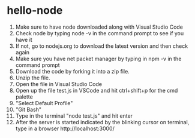 # hello-node
1. Make sure to have node downloaded along with Visual Studio Code
2. Check node by typing node -v in the command prompt to see if you have it
3. If not, go to nodejs.org to download the latest version and then check again
4. Make sure you have net packet manager by typing in npm -v in the command prompt
6. Download the code by forking it into a zip file.
7. Unzip the file.
8. Open the file in Visual Studio Code
9. Open up the file test.js in VSCode and hit ctrl+shift+p for the cmd palette
10. "Select Default Profile"
11. "Git Bash" 
12. Type in the terminal "node test.js" and hit enter
13. After the server is started indicated by the blinking cursor on terminal, type in a browser http://localhost:3000/
